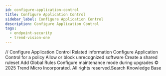 ```yaml
---
id: configure-application-control
title: Configure Application Control
sidebar_label: Configure Application Control
description: Configure Application Control
tags:
  - endpoint-security
  - trend-vision-one
---
```


/*<![CDATA[*/ $('#title').html($('meta[name=map-description]').attr('content')); /*]]>*/ Configure Application Control Related information Configure Application Control for a policy Allow or block unrecognized software Create a shared ruleset Add Global Rules Configure maintenance mode during upgrades © 2025 Trend Micro Incorporated. All rights reserved.Search Knowledge Base